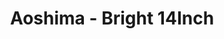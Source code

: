---
layout: product
title: "Aoshima - Bright 14Inch"
price: "TBA" 
desc: "N/A"
img_path: "/assets/img/AO54703.jpg"
brand: "N/A"
available: false
special_offer: false
new: false
soon: false
cat: "010000"
subcat: "013700"
subsubcat: "0N/A"
sifra: "AO54703"
---